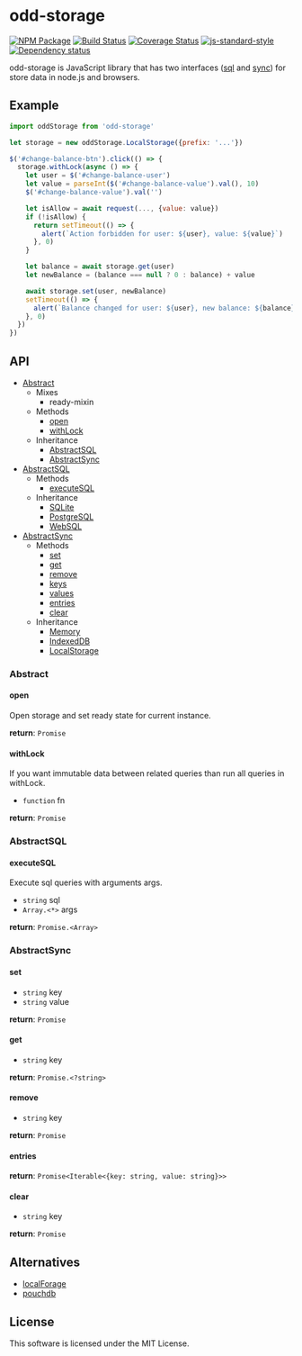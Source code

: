 # odd-storage

[![NPM Package](https://img.shields.io/npm/v/odd-storage.svg?style=flat-square)](https://www.npmjs.org/package/odd-storage)
[![Build Status](https://img.shields.io/travis/fanatid/odd-storage.svg?branch=master&style=flat-square)](https://travis-ci.org/fanatid/odd-storage)
[![Coverage Status](https://img.shields.io/coveralls/fanatid/odd-storage.svg?style=flat-square)](https://coveralls.io/r/fanatid/odd-storage)
[![js-standard-style](https://img.shields.io/badge/code%20style-standard-brightgreen.svg?style=flat-square)](https://github.com/feross/standard)
[![Dependency status](https://img.shields.io/david/fanatid/odd-storage.svg?style=flat-square)](https://david-dm.org/fanatid/odd-storage#info=dependencies)

odd-storage is JavaScript library that has two interfaces ([sql](#abstractsql) and [sync](#abstractsync)) for store data in node.js and browsers.

## Example

```js
import oddStorage from 'odd-storage'

let storage = new oddStorage.LocalStorage({prefix: '...'})

$('#change-balance-btn').click(() => {
  storage.withLock(async () => {
    let user = $('#change-balance-user')
    let value = parseInt($('#change-balance-value').val(), 10)
    $('#change-balance-value').val('')

    let isAllow = await request(..., {value: value})
    if (!isAllow) {
      return setTimeout(() => {
        alert(`Action forbidden for user: ${user}, value: ${value}`)
      }, 0)
    }

    let balance = await storage.get(user)
    let newBalance = (balance === null ? 0 : balance) + value

    await storage.set(user, newBalance)
    setTimeout(() => {
      alert(`Balance changed for user: ${user}, new balance: ${balance}`)
    }, 0)
  })
})
```

## API

  * [Abstract](#abstract)
    * Mixes
      * ready-mixin
    * Methods
      * [open](#open)
      * [withLock](#withlock)
    * Inheritance
      * [AbstractSQL](#abstractsql)
      * [AbstractSync](#abstractsync)
  * [AbstractSQL](#abstractsql)
    * Methods
      * [executeSQL](#executesql)
    * Inheritance
      * [SQLite](#sqlite)
      * [PostgreSQL](#postgresql)
      * [WebSQL](#websql)
  * [AbstractSync](#abstractsync)
    * Methods
      * [set](#set)
      * [get](#get)
      * [remove](#remove)
      * [keys](#keys)
      * [values](#values)
      * [entries](#entries)
      * [clear](#clear)
    * Inheritance
      * [Memory](#memory)
      * [IndexedDB](#indexeddb)
      * [LocalStorage](#localstorage)

### Abstract

#### open

Open storage and set ready state for current instance.

**return**: `Promise`

#### withLock

If you want immutable data between related queries than run all queries in withLock.

  * `function` fn

**return**: `Promise`

### AbstractSQL

#### executeSQL

Execute sql queries with arguments args.

  * `string` sql
  * `Array.<*>` args

**return**: `Promise.<Array>`

### AbstractSync

#### set

  * `string` key
  * `string` value

**return**: `Promise`

#### get

  * `string` key

**return**: `Promise.<?string>`

#### remove

  * `string` key

**return**: `Promise`

#### entries

**return**: `Promise<Iterable<{key: string, value: string}>>`

#### clear

  * `string` key

**return**: `Promise`

## Alternatives

  * [localForage](https://github.com/mozilla/localForage)
  * [pouchdb](https://github.com/pouchdb/pouchdb)

## License

This software is licensed under the MIT License.

